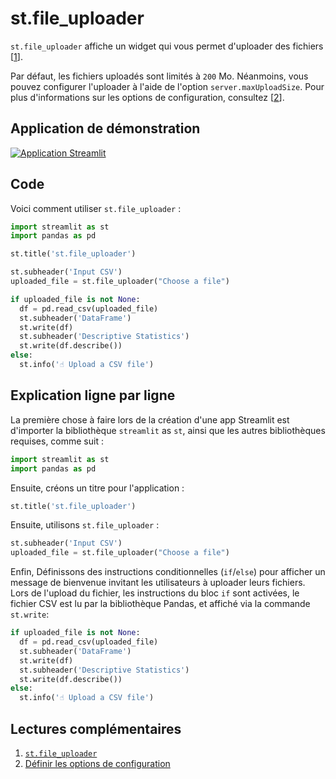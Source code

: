 # st.file_uploader

`st.file_uploader` affiche un widget qui vous permet d'uploader des fichiers [[1](https://docs.streamlit.io/library/api-reference/widgets/st.file_uploader)].

Par défaut, les fichiers uploadés sont limités à `200` Mo. Néanmoins, vous pouvez configurer l'uploader à l'aide de l'option  `server.maxUploadSize`. Pour plus d'informations sur les options de configuration, consultez [[2](https://docs.streamlit.io/library/advanced-features/configuration#set-configuration-options)].

## Application de démonstration

[![Application Streamlit](https://static.streamlit.io/badges/streamlit_badge_black_white.svg)](https://share.streamlit.io/dataprofessor/st.file_uploader/)

## Code
Voici comment utiliser `st.file_uploader` :
```python
import streamlit as st
import pandas as pd

st.title('st.file_uploader')

st.subheader('Input CSV')
uploaded_file = st.file_uploader("Choose a file")

if uploaded_file is not None:
  df = pd.read_csv(uploaded_file)
  st.subheader('DataFrame')
  st.write(df)
  st.subheader('Descriptive Statistics')
  st.write(df.describe())
else:
  st.info('☝️ Upload a CSV file')
```

## Explication ligne par ligne

La première chose à faire lors de la création d'une app Streamlit est d'importer la bibliothèque `streamlit` as `st`, ainsi que les autres bibliothèques requises, comme suit :

```python
import streamlit as st
import pandas as pd
```

Ensuite, créons un titre pour l'application :
```python
st.title('st.file_uploader')
```

Ensuite, utilisons `st.file_uploader` :
```python
st.subheader('Input CSV')
uploaded_file = st.file_uploader("Choose a file")
```

Enfin, Définissons des instructions conditionnelles (`if`/`else`) pour afficher un message de bienvenue invitant les utilisateurs à uploader leurs fichiers. Lors de l'upload du fichier, les instructions du bloc `if` sont activées, le fichier CSV est lu par la bibliothèque Pandas, et affiché via la commande `st.write`:

```python
if uploaded_file is not None:
  df = pd.read_csv(uploaded_file)
  st.subheader('DataFrame')
  st.write(df)
  st.subheader('Descriptive Statistics')
  st.write(df.describe())
else:
  st.info('☝️ Upload a CSV file')
```

## Lectures complémentaires
1. [`st.file_uploader`](https://docs.streamlit.io/library/api-reference/widgets/st.file_uploader)
2. [Définir les options de configuration](https://docs.streamlit.io/library/advanced-features/configuration#set-configuration-options)